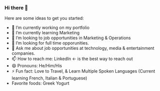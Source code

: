 ### Hi there 👋

<!--
**bucioj/bucioj** is a ✨ _special_ ✨ repository because its `README.md` (this file) appears on your GitHub profile. -->

Here are some ideas to get you started:

 - 🔭 I’m currently working on my portfolio
 - 🌱 I’m currently learning Marketing
 - 👯 I’m looking to job opportunities in Marketing & Operations
 - 🤔 I’m looking for full time opporunities. 
 - 💬 Ask me about job opportunities at technology, media & entertainment companies.
 - 📫 How to reach me: LinkedIn <- is the best way to reach out
 - 😄 Pronouns: He/Him/His
 - ⚡ Fun fact: Love to Travel, & Learn Multiple Spoken Languages (Current learning French, Italian & Portuguese)
 - Favorite foods: Greek Yogurt

